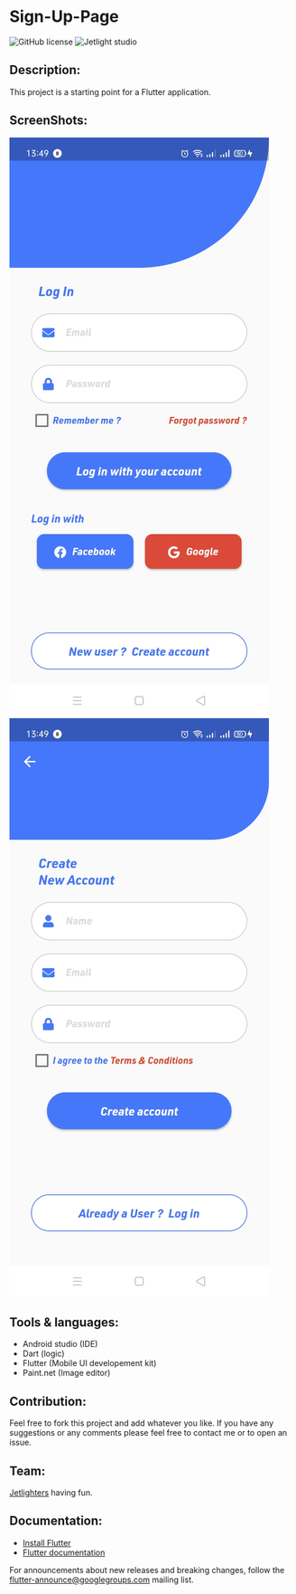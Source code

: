 # Sign-Up-Page

![GitHub license](https://img.shields.io/github/license/Mohammed-Benotmane/Tower-Defense-Game.svg)
![Jetlight studio](https://img.shields.io/badge/Made%20by-Jetlight%20studio-blue.svg?color=082544)

## Description:

This project is a starting point for a Flutter application.

## ScreenShots:

<img src="assets/screenshot_1.jpg" /> 
<img src="assets/screenshot_2.jpg" />

## Tools & languages:

* Android studio (IDE)
* Dart (logic)
* Flutter (Mobile UI developement kit)
* Paint.net (Image editor)

## Contribution:

Feel free to fork this project and add whatever you like. If you have any suggestions or any comments please feel free to contact me or to open an issue.

## Team:

[Jetlighters](https://github.com/JetLightStudio) having fun.

## Documentation:
* [Install Flutter](https://docs.flutter.dev/get-started/install)
* [Flutter documentation](https://docs.flutter.dev/)

For announcements about new releases and breaking changes, follow the [flutter-announce@googlegroups.com](https://groups.google.com/g/flutter-announce) mailing list.




